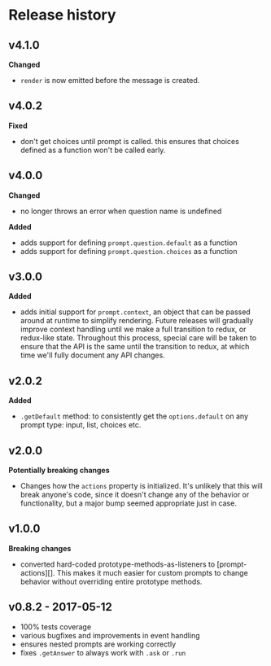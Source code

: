 # Release history

## v4.1.0

**Changed**

- `render` is now emitted before the message is created.

## v4.0.2

**Fixed**

- don't get choices until prompt is called. this ensures that choices defined as a function won't be called early.

## v4.0.0

**Changed**

- no longer throws an error when question name is undefined

**Added**

- adds support for defining `prompt.question.default` as a function
- adds support for defining `prompt.question.choices` as a function

## v3.0.0

**Added**

- adds initial support for `prompt.context`, an object that can be passed around at runtime to simplify rendering. Future releases will gradually improve context handling until we make a full transition to redux, or redux-like state. Throughout this process, special care will be taken to ensure that the API is the same until the transition to redux, at which time we'll fully document any API changes.

## v2.0.2

**Added**

- `.getDefault` method: to consistently get the `options.default` on any prompt type: input, list, choices etc.

## v2.0.0

**Potentially breaking changes**

- Changes how the `actions` property is initialized. It's unlikely that this will break anyone's code, since it doesn't change any of the behavior or functionality, but a major bump seemed appropriate just in case.

## v1.0.0

**Breaking changes**

- converted hard-coded prototype-methods-as-listeners to [prompt-actions][]. This makes it much easier for custom prompts to change behavior without overriding entire prototype methods.

## v0.8.2 - 2017-05-12

- 100% tests coverage
- various bugfixes and improvements in event handling
- ensures nested prompts are working correctly
- fixes `.getAnswer` to always work with `.ask` or `.run`